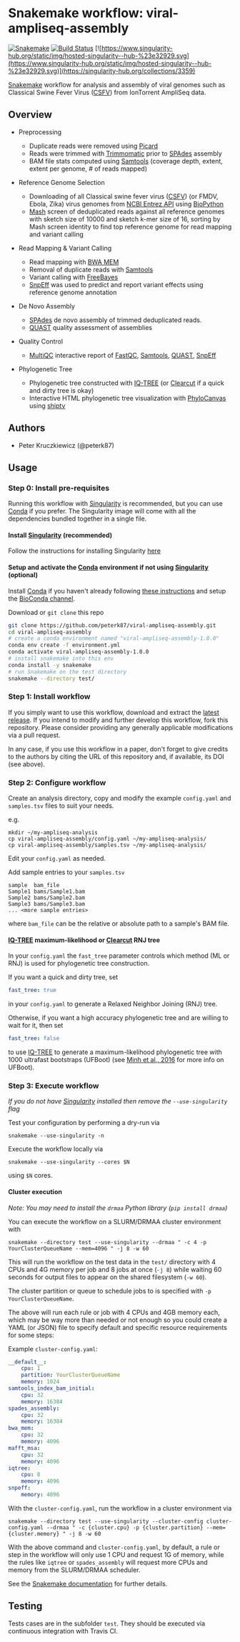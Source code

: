 # Snakemake workflow: viral-ampliseq-assembly

[![Snakemake](https://img.shields.io/badge/snakemake-≥5.5.4-brightgreen.svg)](https://snakemake.bitbucket.io)
[![Build Status](https://travis-ci.org/peterk87/viral-ampliseq-assembly.svg?branch=master)](https://travis-ci.com/peterk87/viral-ampliseq-assembly)
[![https://www.singularity-hub.org/static/img/hosted-singularity--hub-%23e32929.svg](https://www.singularity-hub.org/static/img/hosted-singularity--hub-%23e32929.svg)](https://singularity-hub.org/collections/3359)

[Snakemake][] workflow for analysis and assembly of viral genomes such as Classical Swine Fever Virus ([CSFV][]) from IonTorrent AmpliSeq data.

## Overview

- Preprocessing

    - Duplicate reads were removed using [Picard][]
    - Reads were trimmed with [Trimmomatic][] prior to [SPAdes][] assembly
    - BAM file stats computed using [Samtools][] (coverage depth, extent, extent per genome, # of reads mapped)

- Reference Genome Selection

    - Downloading of all Classical swine fever virus ([CSFV][]) (or FMDV, Ebola, Zika) virus genomes from [NCBI Entrez API][] using [BioPython][]
    - [Mash][] screen of deduplicated reads against all reference genomes with sketch size of 10000 and sketch k-mer size of 16, sorting by Mash screen identity to find top reference genome for read mapping and variant calling

- Read Mapping & Variant Calling

    - Read mapping with [BWA MEM][]
    - Removal of duplicate reads with [Samtools][]
    - Variant calling with [FreeBayes][]
    - [SnpEff][] was used to predict and report variant effects using reference genome annotation

- De Novo Assembly
    - [SPAdes][] de novo assembly of trimmed deduplicated reads.
    - [QUAST][] quality assessment of assemblies

- Quality Control

    - [MultiQC][] interactive report of [FastQC][], [Samtools][], [QUAST][], [SnpEff][]

- Phylogenetic Tree

    - Phylogenetic tree constructed with [IQ-TREE][] (or [Clearcut][] if a quick and dirty tree is okay)
    - Interactive HTML phylogenetic tree visualization with [PhyloCanvas][] using [shiptv][]

## Authors

* Peter Kruczkiewicz (@peterk87)

## Usage

### Step 0: Install pre-requisites

Running this workflow with [Singularity][] is recommended, but you can use [Conda][] if you prefer. The Singularity image will come with all the dependencies bundled together in a single file. 

#### Install [Singularity][] (recommended)

Follow the instructions for installing Singularity [here](https://sylabs.io/guides/3.3/user-guide/quick_start.html#quick-start)

#### Setup and activate the [Conda] environment if not using [Singularity][] (optional)

Install [Conda] if you haven't already following [these instructions](https://conda.io/en/latest/miniconda.html) and setup the [BioConda channel](https://bioconda.github.io/user/install.html#set-up-channels).

Download or `git clone` this repo

```bash
git clone https://github.com/peterk87/viral-ampliseq-assembly.git
cd viral-ampliseq-assembly
# create a conda environment named "viral-ampliseq-assembly-1.0.0"
conda env create -f environment.yml
conda activate viral-ampliseq-assembly-1.0.0
# install snakemake into this env
conda install -y snakemake
# run Snakemake on the test directory
snakemake --directory test/
```

### Step 1: Install workflow

If you simply want to use this workflow, download and extract the [latest release](https://github.com/peterk87/viral-ampliseq-assembly/releases).
If you intend to modify and further develop this workflow, fork this repository. Please consider providing any generally applicable modifications via a pull request.

In any case, if you use this workflow in a paper, don't forget to give credits to the authors by citing the URL of this repository and, if available, its DOI (see above).


### Step 2: Configure workflow

Create an analysis directory, copy and modify the example `config.yaml` and `samples.tsv` files to suit your needs. 

e.g.

```
mkdir ~/my-ampliseq-analysis
cp viral-ampliseq-assembly/config.yaml ~/my-ampliseq-analysis/
cp viral-ampliseq-assembly/samples.tsv ~/my-ampliseq-analysis/
```

Edit your `config.yaml` as needed.

Add sample entries to your `samples.tsv`

```
sample  bam_file
Sample1 bams/Sample1.bam
Sample2 bams/Sample2.bam
Sample3 bams/Sample3.bam
... <more sample entries>
```
where `bam_file` can be the relative or absolute path to a sample's BAM file.


#### [IQ-TREE] maximum-likelihood or [Clearcut] RNJ tree

In your `config.yaml` the `fast_tree` parameter controls which method (ML or RNJ) is used for phylogenetic tree construction.

If you want a quick and dirty tree, set

```yaml
fast_tree: true
```

in your `config.yaml` to generate a Relaxed Neighbor Joining (RNJ) tree.

Otherwise, if you want a high accuracy phylogenetic tree and are willing to wait for it, then set

```yaml
fast_tree: false
```

to use [IQ-TREE] to generate a maximum-likelihood phylogenetic tree with 1000 ultrafast bootstraps (UFBoot) (see [Minh et al., 2016](http://dx.doi.org/10.1093/molbev/mst024) for more info on UFBoot).

### Step 3: Execute workflow

*If you do not have [Singularity] installed then remove the `--use-singularity` flag*

Test your configuration by performing a dry-run via

    snakemake --use-singularity -n

Execute the workflow locally via

    snakemake --use-singularity --cores $N

using `$N` cores.

#### Cluster execution

*Note: You may need to install the `drmaa` Python library (`pip install drmaa`)*

You can execute the workflow on a SLURM/DRMAA cluster environment with

    snakemake --directory test --use-singularity --drmaa " -c 4 -p YourClusterQueueName --mem=4096 " -j 8 -w 60

This will run the workflow on the test data in the `test/` directory with 4 CPUs and 4G memory per job and 8 jobs at once (`-j 8`) while waiting 60 seconds for output files to appear on the shared filesystem (`-w 60`).

The cluster partition or queue to schedule jobs to is specified with `-p YourClusterQueueName`.

The above will run each rule or job with 4 CPUs and 4GB memory each, which may be way more than needed or not enough so you could create a YAML (or JSON) file to specify default and specific resource requirements for some steps:

Example `cluster-config.yaml`:

```yaml
__default__:
    cpu: 1
    partition: YourClusterQueueName
    memory: 1024
samtools_index_bam_initial:
    cpu: 32
    memory: 16384
spades_assembly:
    cpu: 32
    memory: 16384
bwa_mem:
    cpu: 32
    memory: 4096
mafft_msa:
    cpu: 32
    memory: 4096
iqtree:
    cpu: 8
    memory: 4096
snpeff:
    memory: 4096
```

With the `cluster-config.yaml`, run the workflow in a cluster environment via

    snakemake --directory test --use-singularity --cluster-config cluster-config.yaml --drmaa " -c {cluster.cpu} -p {cluster.partition} --mem={cluster.memory} " -j 8 -w 60
    

With the above command and `cluster-config.yaml`, by default, a rule or step in the workflow will only use 1 CPU and request 1G of memory, while the rules like `iqtree` or `spades_assembly` will request more CPUs and memory from the SLURM/DRMAA scheduler. 


See the [Snakemake documentation](https://snakemake.readthedocs.io) for further details.

## Testing

Tests cases are in the subfolder `test`. They should be executed via continuous integration with Travis CI.


[BioPython]: https://biopython.org/
[BWA MEM]: https://github.com/lh3/bwa
[Clearcut]: http://bioinformatics.hungry.com/clearcut/
[Conda]: https://conda.io/en/latest/
[CSFV]: https://www.ncbi.nlm.nih.gov/Taxonomy/Browser/wwwtax.cgi?id=11096
[FastQC]: https://www.bioinformatics.babraham.ac.uk/projects/fastqc/
[FreeBayes]: https://github.com/ekg/freebayes
[IQ-TREE]: http://www.iqtree.org/
[Mash]: https://mash.readthedocs.io/en/latest/
[MultiQC]: https://multiqc.info/
[NCBI Entrez API]: https://www.ncbi.nlm.nih.gov/books/NBK25501/
[PhyloCanvas]: http://phylocanvas.org/
[Picard]: https://broadinstitute.github.io/picard/
[QUAST]: http://quast.sourceforge.net/quast.html
[Samtools]: https://samtools.github.io/
[shiptv]: https://github.com/peterk87/shiptv
[Singularity]: https://sylabs.io/docs/
[Snakemake]: https://snakemake.readthedocs.io/en/stable/
[SnpEff]: http://snpeff.sourceforge.net/SnpEff.html
[SPAdes]: http://cab.spbu.ru/software/spades/
[Trimmomatic]: http://www.usadellab.org/cms/?page=trimmomatic
